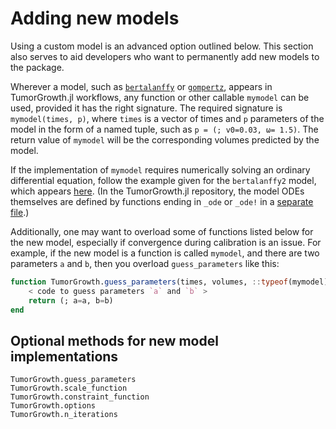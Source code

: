 # Adding new models

Using a custom model is an advanced option outlined below. This section also serves to aid
developers who want to permanently add new models to the package.

Wherever a model, such as [`bertalanffy`](@ref) or [`gompertz`](@ref), appears in
TumorGrowth.jl workflows, any function or other callable `mymodel` can be used, provided
it has the right signature. The required signature is `mymodel(times, p)`, where `times`
is a vector of times and `p` parameters of the model in the form of a named tuple, such as
`p = (; v0=0.03, ω= 1.5)`. The return value of `mymodel` will be the corresponding volumes
predicted by the model.

If the implementation of `mymodel` requires numerically solving an ordinary differential
equation, follow the example given for the `bertalanffy2` model, which appears
[here](https://github.com/ablaom/TumorGrowth.jl/blob/dev/src/models/bertalanffy2.jl). (In
the TumorGrowth.jl repository, the model ODEs themselves are defined by functions ending
in `_ode` or `_ode!` in a [separate
file](https://github.com/ablaom/TumorGrowth.jl/blob/dev/src/odes.jl).)

Additionally, one may want to overload some of functions listed below for the new model,
especially if convergence during calibration is an issue.  For example, if the new model
is a function is called `mymodel`, and there are two parameters `a` and `b`, then you
overload `guess_parameters` like this:

```julia
function TumorGrowth.guess_parameters(times, volumes, ::typeof(mymodel))
    < code to guess parameters `a` and `b` >
	return (; a=a, b=b)
end 
```

## Optional methods for new model implementations

```@docs
TumorGrowth.guess_parameters
TumorGrowth.scale_function
TumorGrowth.constraint_function
TumorGrowth.options
TumorGrowth.n_iterations
```
